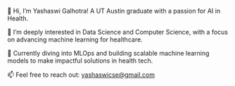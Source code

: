 👋 Hi, I’m Yashaswi Galhotra! A UT Austin graduate with a passion for AI in Health.

👀 I’m deeply interested in Data Science and Computer Science, with a focus on advancing machine learning for healthcare.

🌱 Currently diving into MLOps and building scalable machine learning models to make impactful solutions in health tech.

📫 Feel free to reach out: yashaswicse@gmail.com
